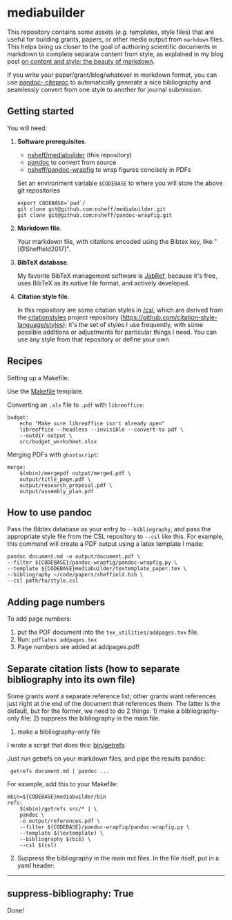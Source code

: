 # mediabuilder

This repository contains some assets (*e.g.* templates, style files) that are
useful for building grants, papers, or other media output from `markdown` files.
This helps bring us closer to the goal of authoring scientific documents in
markdown to complete separate content from style, as explained in my blog post
[on content and style: the beauty of
markdown](http://databio.org/posts/markdown_style.html).

If you write your paper/grant/blog/whatever in markdown format, you can use
[pandoc- citeproc](https://github.com/jgm/pandoc-citeproc) to automatically
generate a nice bibliography and seamlessly convert from one style to another
for journal submission.

## Getting started

You will need:

1. **Software prerequisites**.

	* [nsheff/mediabuilder](http://github.com/nsheff/mediabuilder) (this repository)
	* [pandoc](https://pandoc.org/) to convert from source
	* [nsheff/pandoc-wrapfig](http://github.com/nsheff/pandoc-wrapfig) to wrap figures concisely in PDFs

	Set an environment variable `$CODEBASE` to where you will store the above git
	repositories

	```
	export CODEBASE=`pwd`/
	git clone git@github.com:nsheff/mediabuilder.git
	git clone git@github.com:nsheff/pandoc-wrapfig.git
	```

2. **Markdown file**. 

	Your markdown file, with citations encoded using the Bibtex key, like
	"[@Sheffield2017]".

3. **BibTeX database**. 

	My favorite BibTeX management software is [JabRef](http://www.jabref.org),
	because it's free, uses BibTeX as its native file format, and actively
	developed.

4. **Citation style file**.

	In this repository are some citation styles in [/csl](/csl), which  are
	derived from the [citationstyles](http://citationstyles.org/) project
	repository (https://github.com/citation-style-language/styles); it's the set
	of styles I use frequently, with some possible additions or adjustments for
	particular things I need. You can use any style from that repository or
	define your own

## Recipes

Setting up a Makefile:

Use the [Makefile](/Makefile) template.

Converting an `.xls` file to `.pdf` with `libreoffice`:

```{Makefile}
budget:
	echo "Make sure libreoffice isn't already open"
	libreoffice --headless --invisible --convert-to pdf \
	--outdir output \
	src/budget_worksheet.xlsx
```

Merging PDFs with `ghostscript`:

```
merge:
	$(mbin)/mergepdf output/merged.pdf \
	output/title_page.pdf \
	output/research_proposal.pdf \
	output/assembly_plan.pdf
```

## How to use pandoc

Pass the Bibtex database as your entry to `--bibliography`, and pass the
appropriate style file from the CSL repository to `--csl` like this. For
example, this command will create a PDF output using a latex template I made:

```
pandoc document.md -o output/document.pdf \
--filter ${CODEBASE}/pandoc-wrapfig/pandoc-wrapfig.py \
--template ${CODEBASE}mediabuilder/textemplate_paper.tex \
--bibliography ~/code/papers/sheffield.bib \
--csl path/to/style.csl
```

## Adding page numbers

To add page numbers:

1. put the PDF document into the `tex_utilities/addpages.tex` file.
2. Run: `pdflatex addpages.tex`
3. Page numbers are added at addpages.pdf!

## Separate citation lists (how to separate bibliography into its own file)

Some grants want a separate reference list; other grants want references just
right at the end of the document that references them. The latter is the
default, but for the former, we need to do 2 things: 1) make a bibliography-only
file; 2) suppress the bibliography in the main file.


1. make a bibliography-only file

I wrote a script that does this: [bin/getrefs](bin/getrefs)

Just run getrefs on your markdown files, and pipe the results pandoc:

``` getrefs document.md | pandoc ...```

For example, add this to your Makefile:

```
mbin=${CODEBASE}mediabuilder/bin
refs:
	$(mbin)/getrefs src/* | \
	pandoc \
	-o output/references.pdf \
	--filter ${CODEBASE}/pandoc-wrapfig/pandoc-wrapfig.py \
	--template $(textemplate) \
	--bibliography $(bib) \
	--csl $(csl)
```


2. Suppress the bibliography in the main md files. In the file itself, put in a yaml header:

---
suppress-bibliography: True	
---

Done!

